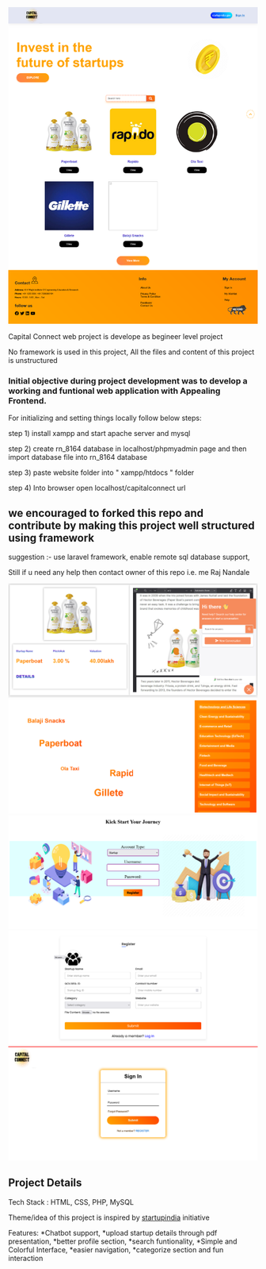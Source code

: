 ![Home Page](/screenshots/home.png)

Capital Connect web project is develope as begineer level project

No framework is used in this project, All the files and content of this project is unstructured

### Initial objective during project development was to develop a working and funtional web application with Appealing Frontend.

For initializing and setting things locally follow below steps:

step 1) install xampp and start apache server and mysql

step 2) create rn_8164 database in localhost/phpmyadmin page and then import database file into rn_8164 database

step 3) paste website folder into " xampp/htdocs " folder

step 4) Into browser open localhost/capitalconnect url

## we encouraged to forked this repo and contribute by making this project well structured using framework
suggestion :- use laravel framework, enable remote sql database support,

Still if u need any help then contact owner of this repo i.e. me Raj Nandale

![Showcase page](/screenshots/showcase.png)
![Explore page](/screenshots/explore.png)
![Usertype page](/screenshots/usertype.png)
![Register page](/screenshots/register.png)
![Login page](/screenshots/login.png)


## Project Details

Tech Stack : HTML, CSS, PHP, MySQL

Theme/idea of this project is inspired by [startupindia](startupindia.gov.in) initiative

Features: *Chatbot support, *upload startup details through pdf presentation, *better profile section, *search funtionality, *Simple and Colorful Interface, *easier navigation, *categorize section and fun interaction
